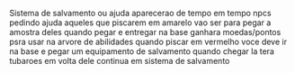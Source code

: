 Sistema de salvamento ou ajuda
aparecerao de tempo em tempo npcs pedindo ajuda
aqueles que piscarem em amarelo vao ser para pegar a amostra deles
quando pegar e entregar na base ganhara moedas/pontos psra usar na arvore de abilidades
quando piscar em vermelho voce deve ir na base e pegar um equipamento de salvamento
quando chegar la tera tubaroes em volta dele 
continua em sistema de salvamento